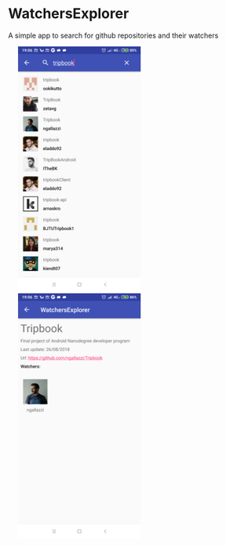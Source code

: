 # WatchersExplorer

A simple app to search for github repositories and their watchers
<div>
  <img src="https://raw.githubusercontent.com/ngallazzi/WatchersExplorer/master/app/screenshots/MainActivity.png" width="250" hspace="20" />
    <img src="https://raw.githubusercontent.com/ngallazzi/WatchersExplorer/master/app/screenshots/DetailsActivity.png" width="250" hspace="20" />
  <br/>
</div>
